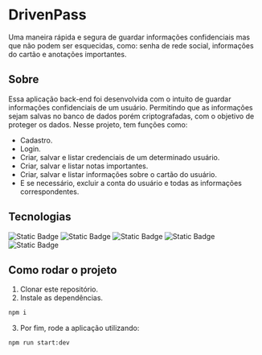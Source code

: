 # DrivenPass

Uma maneira rápida e segura de guardar informações confidenciais mas que não podem ser esquecidas, como: senha de rede social, informações do cartão e anotações importantes.

## Sobre 

Essa aplicação back-end foi desenvolvida com o intuito de guardar informações confidenciais de um usuário. Permitindo que as informações sejam salvas no banco de dados porém criptografadas, com o objetivo de proteger os dados. 
Nesse projeto, tem funções como:

- Cadastro.
- Login.
- Criar, salvar e listar credenciais de um determinado usuário.
- Criar, salvar e listar notas importantes.
- Criar, salvar e listar informações sobre o cartão do usuário.
- E se necessário, excluir a conta do usuário e todas as informações correspondentes.

## Tecnologias

 ![Static Badge](https://img.shields.io/badge/TypeScript--3178C6?style=for-the-badge&logo=TypeScript&logoColor=%23FFFFFF&label=Typescript&labelColor=%233178C6&color=%23141414)      ![Static Badge](https://img.shields.io/badge/Node.js--%23339933?style=for-the-badge&logo=Node.js&logoColor=white&label=Node.js&labelColor=%23339933)      ![Static Badge](https://img.shields.io/badge/jest--%23C21325?style=for-the-badge&logo=jest&logoColor=white&label=jest&labelColor=%23C21325)      ![Static Badge](https://img.shields.io/badge/Prisma%20-%20%232D3748?style=for-the-badge&logo=Prisma&logoColor=%23FFFFFF)      ![Static Badge](https://img.shields.io/badge/NestJS%20-%20%23E0234E?style=for-the-badge&logo=NestJS&logoColor=%23FFFFFF)


## Como rodar o projeto

1. Clonar este repositório.
2. Instale as dependências.
```bash
npm i
```
3. Por fim, rode a aplicação utilizando:
```bash
npm run start:dev
```

